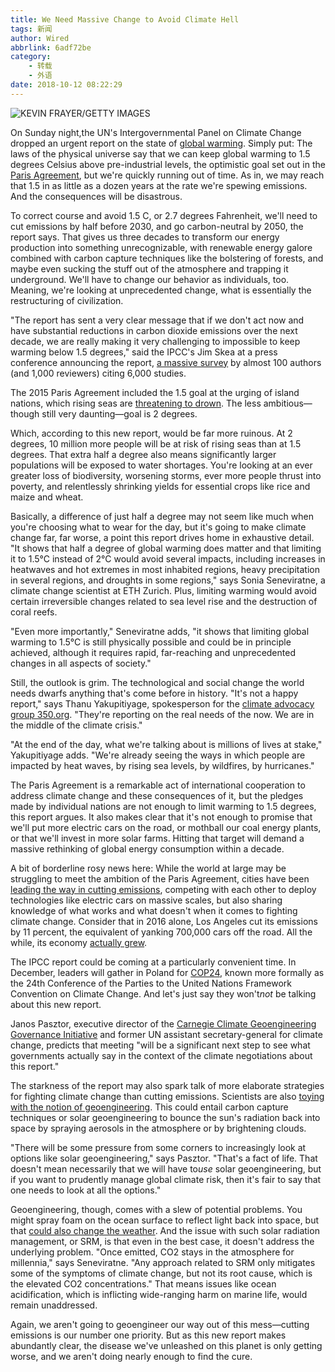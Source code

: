 ```yaml
---
title: We Need Massive Change to Avoid Climate Hell
tags: 新闻
author: Wired
abbrlink: 6adf72be
category:
    - 转载
    - 外语
date: 2018-10-12 08:22:29
---
```


![KEVIN FRAYER/GETTY IMAGES](https://media.wired.com/photos/5bb7f1de0bba6f2d70ffcc46/master/w_628,c_limit/smog-459705020.jpg)

On Sunday night,the UN's Intergovernmental Panel on Climate Change dropped an urgent report on the state of <a href="https://www.wired.com/story/guide-climate-change/">global warming</a>. Simply put: The laws of the physical universe say that we can keep global warming to 1.5 degrees Celsius above pre-industrial levels, the optimistic goal set out in the <a href="https://www.wired.com/2017/06/us-leaves-paris-accord/">Paris Agreement</a>, but we're quickly running out of time. As in, we may reach that 1.5 in as little as a dozen years at the rate we're spewing emissions. And the consequences will be disastrous.<p></p><p>To correct course and avoid 1.5 C, or 2.7 degrees Fahrenheit, we'll need to cut emissions by half before 2030, and go carbon-neutral by 2050, the report says. That gives us three decades to transform our energy production into something unrecognizable, with renewable energy galore combined with carbon capture techniques like the bolstering of forests, and maybe even sucking the stuff out of the atmosphere and trapping it underground. We'll have to change our behavior as individuals, too. Meaning, we're looking at unprecedented change, what is essentially the restructuring of civilization.</p><p>"The report has sent a very clear message that if we don't act now and have substantial reductions in carbon dioxide emissions over the next decade, we are really making it very challenging to impossible to keep warming below 1.5 degrees," said the IPCC's Jim Skea at a press conference announcing the report, <a href="http://www.ipcc.ch/report/sr15/" target="_blank">a massive survey</a> by almost 100 authors (and 1,000 reviewers) citing 6,000 studies.</p><p>The 2015 Paris Agreement included the 1.5 goal at the urging of island nations, which rising seas are <a href="https://www.newscientist.com/article/2146594-eight-low-lying-pacific-islands-swallowed-whole-by-rising-seas/" target="_blank">threatening to drown</a>. The less ambitious—though still very daunting—goal is 2 degrees.</p><p>Which, according to this new report, would be far more ruinous. At 2 degrees, 10 million more people will be at risk of rising seas than at 1.5 degrees. That extra half a degree also means significantly larger populations will be exposed to water shortages. You're looking at an ever greater loss of biodiversity, worsening storms, ever more people thrust into poverty, and relentlessly shrinking yields for essential crops like rice and maize and wheat.</p><p>Basically, a difference of just half a degree may not seem like much when you're choosing what to wear for the day, but it's going to make climate change far, far worse, a point this report drives home in exhaustive detail. "It shows that half a degree of global warming does matter and that limiting it to 1.5&deg;C instead of 2&deg;C would avoid several impacts, including increases in heatwaves and hot extremes in most inhabited regions, heavy precipitation in several regions, and droughts in some regions," says Sonia Seneviratne, a climate change scientist at ETH Zurich. Plus, limiting warming would avoid certain irreversible changes related to sea level rise and the destruction of coral reefs.</p><p>"Even more importantly," Seneviratne adds, "it shows that limiting global warming to 1.5&deg;C is still physically possible and could be in principle achieved, although it requires rapid, far-reaching and unprecedented changes in all aspects of society."</p><p>Still, the outlook is grim. The technological and social change the world needs dwarfs anything that's come before in history. "It's not a happy report," says Thanu Yakupitiyage, spokesperson for the <a href="https://350.org/" target="_blank">climate advocacy group 350.org</a>. "They're reporting on the real needs of the now. We are in the middle of the climate crisis."</p><p>"At the end of the day, what we're talking about is millions of lives at stake," Yakupitiyage adds. "We're already seeing the ways in which people are impacted by heat waves, by rising sea levels, by wildfires, by hurricanes."</p><p>The Paris Agreement is a remarkable act of international cooperation to address climate change and these consequences of it, but the pledges made by individual nations are not enough to limit warming to 1.5 degrees, this report argues. It also makes clear that it's not enough to promise that we'll put more electric cars on the road, or mothball our coal energy plants, or that we'll invest in more solar farms. Hitting that target will demand a massive rethinking of global energy consumption within a decade.</p><p>A bit of borderline rosy news here: While the world at large may be struggling to meet the ambition of the Paris Agreement, cities have been <a href="https://www.wired.com/story/at-the-edge-of-the-world-facing-the-end-of-the-world/">leading the way in cutting emissions</a>, competing with each other to deploy technologies like electric cars on massive scales, but also sharing knowledge of what works and what doesn't when it comes to fighting climate change. Consider that in 2016 alone, Los Angeles cut its emissions by 11 percent, the equivalent of yanking 700,000 cars off the road. All the while, its economy <a href="https://www.wired.com/story/how-los-angeles-is-helping-lead-the-fight-against-climate-change/">actually grew</a>.</p><p>The IPCC report could be coming at a particularly convenient time. In December, leaders will gather in Poland for <a href="http://cop24.gov.pl/" target="_blank">COP24</a>, known more formally as the 24th Conference of the Parties to the United Nations Framework Convention on Climate Change. And let's just say they won't<em>not</em> be talking about this new report.</p><p>Janos Pasztor, executive director of the <a href="https://www.c2g2.net/" target="_blank">Carnegie Climate Geoengineering Governance Initiative</a> and former UN assistant secretary-general for climate change, predicts that meeting "will be a significant next step to see what governments actually say in the context of the climate negotiations about this report."</p><p>The starkness of the report may also spark talk of more elaborate strategies for fighting climate change than cutting emissions. Scientists are also <a href="https://www.wired.com/story/the-us-flirts-with-geoengineering/">toying with the notion of geoengineering</a>. This could entail carbon capture techniques or solar geoengineering to bounce the sun's radiation back into space by spraying aerosols in the atmosphere or by brightening clouds.</p><p>"There will be some pressure from some corners to increasingly look at options like solar geoengineering," says Pasztor. "That's a fact of life. That doesn't mean necessarily that we will have to<em>use</em> solar geoengineering, but if you want to prudently manage global climate risk, then it's fair to say that one needs to look at all the options."</p><p>Geoengineering, though, comes with a slew of potential problems. You might spray foam on the ocean surface to reflect light back into space, but that <a href="https://www.wired.com/story/the-sea-could-save-us-from-ourselves/">could also change the weather</a>. And the issue with such solar radiation management, or SRM, is that even in the best case, it doesn't address the underlying problem. "Once emitted, CO2 stays in the atmosphere for millennia," says Seneviratne. "Any approach related to SRM only mitigates some of the symptoms of climate change, but not its root cause, which is the elevated CO2 concentrations." That means issues like ocean acidification, which is inflicting wide-ranging harm on marine life, would remain unaddressed.</p><p>Again, we aren't going to geoengineer our way out of this mess—cutting emissions is our number one priority. But as this new report makes abundantly clear, the disease we've unleashed on this planet is only getting worse, and we aren't doing nearly enough to find the cure.</p>
